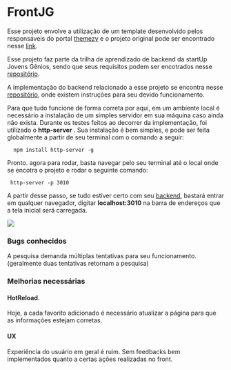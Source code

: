 # FrontJG

Esse projeto envolve a utilização de um template desenvolvido pelos responsáveis do portal [themezy](themezy.com) e o projeto original pode ser encontrado nesse [link](https://www.themezy.com/free-website-templates/10-movie-reviews-responsive-template).

Esse projeto faz parte da trilha de aprendizado de backend da startUp Jovens Gênios, sendo que seus requisitos podem ser encotrados nesse [repositório](https://github.com/Jovens-Genios/Trilha-de-Aprendizado-Backend). 

A implementação do backend relacionado a esse projeto se encontra nesse [repositório](https://github.com/joaofigueroa/backendJG), onde existem instruções para seu devido funcionamento.

Para que tudo funcione de forma correta por aqui, em um ambiente local é necessário a instalação de um simples servidor em sua máquina caso ainda não exista. Durante os testes feitos ao decorrer da implementação, foi utilizado o **http-server** . Sua instalação  é bem simples, e pode ser feita globalmente a partir de seu terminal com o comando a seguir: 

```  npm install http-server -g``` 

Pronto. agora para rodar, basta navegar pelo seu terminal até o local onde se encotra o projeto e rodar o seguinte comando: 

``` http-server -p 3010``` 

A partir desse passo, se tudo estiver certo com seu [backend](https://github.com/joaofigueroa/backendJG), bastará entrar em qualquer navegador, digitar **localhost:3010** na barra de endereços que a tela inicial será carregada.

<img src="imagesMD/Screenshot from 2020-02-06 13-58-54.png">


### Bugs conhecidos

A pesquisa demanda múltiplas tentativas para seu funcionamento.(geralmente duas tentativas retornam a pesquisa)

### Melhorias necessárias

#### HotReload.

Hoje, a cada favorito adicionado é necessário atualizar a página para que as informações estejam corretas. 

#### UX

Experiência do usuário em geral é ruim. Sem feedbacks bem implementados quanto a certas ações realizadas no front. 
